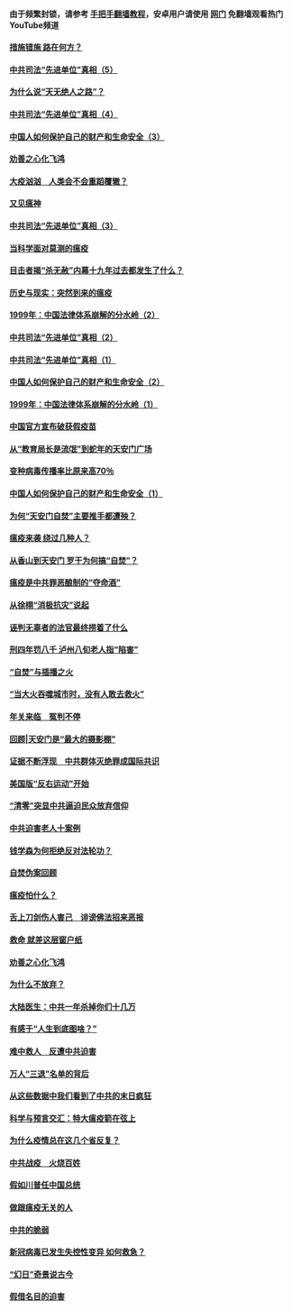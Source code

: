 #### 由于频繁封锁，请参考 [手把手翻墙教程](https://github.com/gfw-breaker/guides/wiki/)，安卓用户请使用 [网门](https://github.com/gfw-breaker/nogfw/blob/master/dl.md?t=02121200) 免翻墙观看热门YouTube频道 

#### [措施错施  路在何方？](../pages/19/420076.md?t=02121200) 

#### [中共司法“先进单位”真相（5）](../pages/19/419453.md?t=02121200) 

#### [为什么说“天无绝人之路”？](../pages/19/419618.md?t=02121200) 

#### [中共司法“先进单位”真相（4）](../pages/19/419452.md?t=02121200) 

#### [中国人如何保护自己的财产和生命安全（3）](../pages/19/419405.md?t=02121200) 

#### [劝善之心化飞鸿](../pages/19/418758.md?t=02121200) 

#### [大疫汹汹　人类会不会重蹈覆辙？](../pages/19/419691.md?t=02121200) 

#### [又见瘟神](../pages/19/419225.md?t=02121200) 

#### [中共司法“先进单位”真相（3）](../pages/19/419451.md?t=02121200) 

#### [当科学面对莫测的瘟疫](../pages/19/419625.md?t=02121200) 

#### [目击者揭“杀无赦”内幕十九年过去都发生了什么？](../pages/19/419617.md?t=02121200) 

#### [历史与现实：突然到来的瘟疫](../pages/19/419619.md?t=02121200) 

#### [1999年：中国法律体系崩解的分水岭（2）](../pages/19/419455.md?t=02121200) 

#### [中共司法“先进单位”真相（2）](../pages/19/419450.md?t=02121200) 

#### [中共司法“先进单位”真相（1）](../pages/19/419449.md?t=02121200) 

#### [中国人如何保护自己的财产和生命安全（2）](../pages/19/419404.md?t=02121200) 

#### [1999年：中国法律体系崩解的分水岭（1）](../pages/19/419454.md?t=02121200) 

#### [中国官方宣布破获假疫苗](../pages/19/419504.md?t=02121200) 

#### [从“教育局长是流氓”到蛇年的天安门广场](../pages/19/419470.md?t=02121200) 

#### [变种病毒传播率比原来高70％](../pages/19/419456.md?t=02121200) 

#### [中国人如何保护自己的财产和生命安全（1）](../pages/19/419403.md?t=02121200) 

#### [为何“天安门自焚”主要推手都遭殃？](../pages/19/419348.md?t=02121200) 

#### [瘟疫来袭 绕过几种人？](../pages/19/419349.md?t=02121200) 

#### [从香山到天安门 罗干为何搞“自焚”？](../pages/19/419270.md?t=02121200) 

#### [瘟疫是中共罪恶酿制的“夺命酒”](../pages/19/419223.md?t=02121200) 

#### [从徐栩“消极抗灾”说起](../pages/19/419224.md?t=02121200) 

#### [诬判无辜者的法官最终捞着了什么](../pages/19/419268.md?t=02121200) 

#### [刑四年罚八千 泸州八旬老人指“陷害”](../pages/19/419232.md?t=02121200) 

#### [“自焚”与插播之火](../pages/19/419226.md?t=02121200) 

#### [“当大火吞噬城市时，没有人敢去救火”](../pages/19/419077.md?t=02121200) 

#### [年关来临　冤判不停](../pages/19/419093.md?t=02121200) 

#### [回顾|天安门是“最大的摄影棚”](../pages/19/380866.md?t=02121200) 

#### [证据不断浮现　中共群体灭绝罪成国际共识](../pages/19/419031.md?t=02121200) 

#### [美国版“反右运动”开始](../pages/19/419030.md?t=02121200) 

#### [“清零”突显中共逼迫民众放弃信仰](../pages/19/418995.md?t=02121200) 

#### [中共迫害老人十案例](../pages/19/418831.md?t=02121200) 

#### [钱学森为何拒绝反对法轮功？](../pages/19/418905.md?t=02121200) 

#### [自焚伪案回顾](../pages/19/418799.md?t=02121200) 

#### [瘟疫怕什么？](../pages/19/418800.md?t=02121200) 

#### [舌上刀剑伤人害己　诽谤佛法招来恶报](../pages/19/418731.md?t=02121200) 

#### [救命 就差这层窗户纸](../pages/19/418706.md?t=02121200) 

#### [劝善之心化飞鸿](../pages/19/416766.md?t=02121200) 

#### [为什么不放弃？](../pages/19/418691.md?t=02121200) 

#### [大陆医生：中共一年杀掉你们十几万](../pages/19/418670.md?t=02121200) 

#### [有感于“人生到底图啥？”](../pages/19/418624.md?t=02121200) 

#### [难中救人　反遭中共迫害](../pages/19/418414.md?t=02121200) 

#### [万人“三退”名单的背后](../pages/19/418505.md?t=02121200) 

#### [从这些数据中我们看到了中共的末日疯狂](../pages/19/418420.md?t=02121200) 

#### [科学与预言交汇：特大瘟疫箭在弦上](../pages/19/418266.md?t=02121200) 

#### [为什么疫情总在这几个省反复？](../pages/19/418219.md?t=02121200) 

#### [中共战疫　火烧百姓](../pages/19/418220.md?t=02121200) 

#### [假如川普任中国总统](../pages/19/418174.md?t=02121200) 

#### [做跟瘟疫无关的人](../pages/19/418171.md?t=02121200) 

#### [中共的脆弱](../pages/19/418196.md?t=02121200) 

#### [新冠病毒已发生失控性变异 如何救急？](../pages/19/418032.md?t=02121200) 

#### [“幻日”奇景说古今](../pages/19/418033.md?t=02121200) 

#### [假借名目的迫害](../pages/19/418055.md?t=02121200) 

